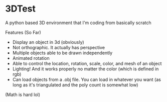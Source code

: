 # 3DTest
A python based 3D environment that I'm coding from basically scratch

Features (So Far)
- Display an object in 3d (obviously)
- Not orthographic. It actually has perspective
- Multiple objects able to be drawn independently
- Animated rotation
- Able to control the location, rotation, scale, color, and mesh of an object
- Lighting! And it works properly no matter the color (which is defined in rgb)
- Can load objects from a .obj file. You can load in whatever you want (as long as it's triangulated and the poly count is somewhat low)

(Math is hard lol)
